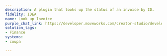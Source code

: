 ```yaml
---
description: A plugin that looks up the status of an invoice by ID.
fidelity: IDEA
name: Look up Invoice
purple_chat_link: https://developer.moveworks.com/creator-studio/developer-tools/purple-chat-builder/?workspace=%7B%22title%22%3A%22My+Workspace%22%2C%22botSettings%22%3A%7B%7D%2C%22mocks%22%3A%5B%7B%22id%22%3A5365%2C%22title%22%3A%22Mock+1%22%2C%22transcript%22%3A%7B%22settings%22%3A%7B%22colorStyle%22%3A%22LIGHT%22%2C%22startTime%22%3A%2211%3A43+AM%22%2C%22defaultPerson%22%3A%22GWEN%22%2C%22editable%22%3Atrue%7D%2C%22messages%22%3A%5B%7B%22from%22%3A%22USER%22%2C%22text%22%3A%22%3Cp%3ECan+you+help+me+lookup+an+invoice%3F+The+invoice+number+is+4567.%3C%2Fp%3E%22%7D%2C%7B%22from%22%3A%22ANNOTATION%22%2C%22text%22%3A%22%3Cp%3E%E2%9C%85+Working+on+%3Cb%3ELook+Up+Invoice%3C%2Fb%3E%3Cbr%3E%E2%8F%B3+Calling+Plugin+%3Cb%3EInvoice+Retrieval%3C%2Fb%3E%3C%2Fp%3E%22%7D%2C%7B%22from%22%3A%22BOT%22%2C%22text%22%3A%22I+found+the+details+for+invoice+number+4567.+Here+they+are%3A+%3Cbr%3E%3Cb%3EVendor%3A%3C%2Fb%3E+Office+Tech+Supplies%3Cbr%3E%3Cb%3EDate+Issued%3A%3C%2Fb%3E+2023-08-15%3Cbr%3E%3Cb%3EAmount%3A%3C%2Fb%3E+%241200%3Cbr%3E%3Cb%3EStatus%3A%3C%2Fb%3E+Approved%3Cbr%3E+Is+there+anything+else+you%27d+like+to+know+or+do+with+this+invoice%3F%22%7D%5D%7D%7D%5D%7D
solution_tags:
- Finance
systems:
- coupa

---
```

